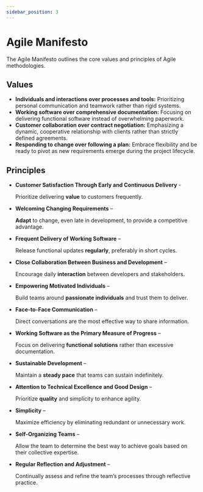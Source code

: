 ```yaml
---
sidebar_position: 3
---
```


# Agile Manifesto

The Agile Manifesto outlines the core values and principles of Agile methodologies.

## Values

- **Individuals and interactions over processes and tools:** Prioritizing personal communication and teamwork rather than rigid systems.
- **Working software over comprehensive documentation:** Focusing on delivering functional software instead of overwhelming paperwork.
- **Customer collaboration over contract negotiation:** Emphasizing a dynamic, cooperative relationship with clients rather than strictly defined agreements.
- **Responding to change over following a plan:** Embrace flexibility and be ready to pivot as new requirements emerge during the project lifecycle.

## Principles

- **Customer Satisfaction Through Early and Continuous Delivery** -

  Prioritize delivering **value** to customers frequently.

- **Welcoming Changing Requirements** –

  **Adapt** to change, even late in development, to provide a competitive advantage.

- **Frequent Delivery of Working Software** –

  Release functional updates **regularly**, preferably in short cycles.

- **Close Collaboration Between Business and Development** –

  Encourage daily **interaction** between developers and stakeholders.

- **Empowering Motivated Individuals** –

  Build teams around **passionate individuals** and trust them to deliver.

- **Face-to-Face Communication** –

  Direct conversations are the most effective way to share information.

- **Working Software as the Primary Measure of Progress** –

  Focus on delivering **functional solutions** rather than excessive documentation.

- **Sustainable Development** –

  Maintain a **steady pace** that teams can sustain indefinitely.

- **Attention to Technical Excellence and Good Design** –

  Prioritize **quality** and simplicity to enhance agility.

- **Simplicity** –

  Maximize efficiency by eliminating redundant or unnecessary work.

- **Self-Organizing Teams** –

  Allow the team to determine the best way to achieve goals based on their collective expertise.

- **Regular Reflection and Adjustment** –

  Continually assess and refine the team’s processes through reflective practice.
